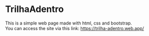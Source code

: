 # TrilhaAdentro

This is a simple web page made with html, css and bootstrap. <br/>
You can access the site via this link: https://trilha-adentro.web.app/

